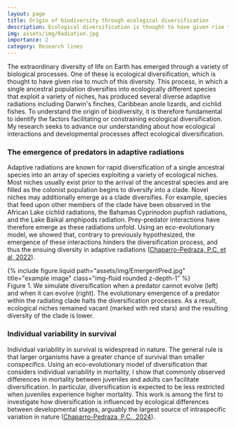 ```yaml
---
layout: page
title: Origin of biodiversity through ecological diversification
description: Ecological diversification is thought to have given rise to much of the diversity of life on Earth. To understand the origin of biodiversity, it is therefore fundamental to identify the factors facilitating or constraining ecological diversification.
img: assets/img/Radiation.jpg
importance: 2
category: Research lines
---
```


The extraordinary diversity of life on Earth has emerged through a variety of biological processes. One of these is ecological diversification, which is thought to have given rise to much of this diversity. This process, in which a single ancestral population diversifies into ecologically different species that exploit a variety of niches, has produced several diverse adaptive radiations including Darwin's finches, Caribbean anole lizards, and cichlid fishes. To understand the origin of biodiversity, it is therefore fundamental to identify the factors facilitating or constraining ecological diversification. My research seeks to advance our understanding about how ecological interactions and developmental processes affect ecological diversification.

### The emergence of predators in adaptive radiations

Adaptive radiations are known for rapid diversification of a single ancestral species into an array of species exploiting a variety of ecological niches. Most niches usually exist prior to the arrival of the ancestral species and are filled as the colonist population begins to diversify into a clade. Novel niches may additionally emerge as a clade diversifies. For example, species that feed upon other members of the clade have been observed in the African Lake cichlid radiations, the Bahamas Cyprinodon pupfish radiations, and the Lake Baikal amphipods radiation. Prey-predator interactions have therefore emerge as these radiations unfold. Using an eco-evolutionary model, we showed that, contrary to previously hypothesized, the emergence of these interactions hinders the diversification process, and thus the ensuing diversity in adaptive radiations (<a href="https://onlinelibrary.wiley.com/doi/pdf/10.1111/ele.13955">Chaparro-Pedraza, P.C. et al, 2022</a>).

<div class="row">
    <div class="col-sm mt-3 mt-md-0">
        {% include figure.liquid path="assets/img/EmergentPred.jpg" title="example image" class="img-fluid rounded z-depth-1" %}
    </div>
</div>
<div class="caption">
    Figure 1. We simulate diversification when a predator cannot evolve (left) and when it can evolve (right). The evolutionary emergence of a predator within the radiating clade halts the diversification processes. As a result, ecological niches remained vacant (marked with red stars) and the resulting diversity of the clade is lower.
</div>


### Individual variability in survival

Individual variability in survival is widespread in nature. The general rule is that larger organisms have a greater chance of survival than smaller conspecifics. Using an eco-evolutionary model of diversification that considers individual variability in mortality, I show that commonly observed differences in mortality between juveniles and adults can facilitate diversification. In particular, diversification is expected to be less restricted when juveniles experience higher mortality. This work is among the first to investigate how diversification is influenced by ecological differences between developmental stages, arguably the largest source of intraspecific variation in nature (<a href="https://www.journals.uchicago.edu/doi/10.1086/730446">Chaparro-Pedraza, P.C., 2024</a>).



